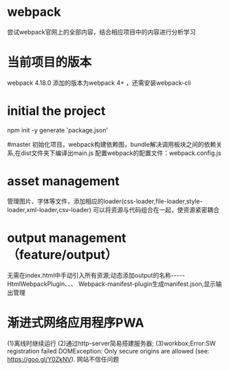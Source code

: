 # webpack
尝试webpack官网上的全部内容，结合相应项目中的内容进行分析学习
# 当前项目的版本
webpack 4.18.0
添加的版本为webpack 4+ ，还需安装webpack-cli

# initial the project
npm init -y
generate 'package.json'

#master
初始化项目，webpack构建依赖图，bundle解决调用板块之间的依赖关系,在dist文件夹下编译出main.js
配置webpack的配置文件：webpack.config.js

# asset management
管理图片、字体等文件，添加相应的loader(css-loader,file-loader,style-loader,xml-loader,csv-loader)
可以将资源与代码组合在一起，使资源紧密耦合

# output management（feature/output）
无需在index.html中手动引入所有资源;动态添加output的名称-----HtmlWebpackPlugin、、、
Webpack-manifest-plugin生成manifest.json,显示输出管理

# 渐进式网络应用程序PWA
(1)离线时继续运行
(2)通过http-server简易搭建服务器;
(3)workbox;Error:SW registration failed DOMException: Only secure origins are allowed (see: https://goo.gl/Y0ZkNV).
网站不信任问题

